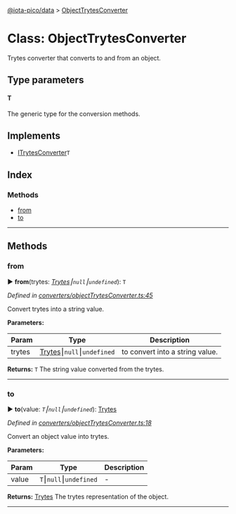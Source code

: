[@iota-pico/data](../README.md) > [ObjectTrytesConverter](../classes/objecttrytesconverter.md)



# Class: ObjectTrytesConverter


Trytes converter that converts to and from an object.

## Type parameters
#### T 

The generic type for the conversion methods.

## Implements

* [ITrytesConverter](../interfaces/itrytesconverter.md)`T`

## Index

### Methods

* [from](objecttrytesconverter.md#from)
* [to](objecttrytesconverter.md#to)



---
## Methods
<a id="from"></a>

###  from

► **from**(trytes: *[Trytes](trytes.md)⎮`null`⎮`undefined`*): `T`



*Defined in [converters/objectTrytesConverter.ts:45](https://github.com/iotaeco/iota-pico-data/blob/1a4e842/src/converters/objectTrytesConverter.ts#L45)*



Convert trytes into a string value.


**Parameters:**

| Param | Type | Description |
| ------ | ------ | ------ |
| trytes | [Trytes](trytes.md)⎮`null`⎮`undefined`   |  to convert into a string value. |





**Returns:** `T`
The string value converted from the trytes.






___

<a id="to"></a>

###  to

► **to**(value: *`T`⎮`null`⎮`undefined`*): [Trytes](trytes.md)



*Defined in [converters/objectTrytesConverter.ts:18](https://github.com/iotaeco/iota-pico-data/blob/1a4e842/src/converters/objectTrytesConverter.ts#L18)*



Convert an object value into trytes.


**Parameters:**

| Param | Type | Description |
| ------ | ------ | ------ |
| value | `T`⎮`null`⎮`undefined`   |  - |





**Returns:** [Trytes](trytes.md)
The trytes representation of the object.






___


